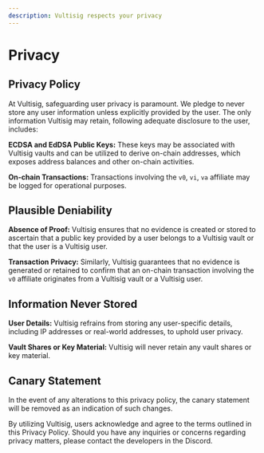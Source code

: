 ```yaml
---
description: Vultisig respects your privacy
---
```


# Privacy

## Privacy Policy

At Vultisig, safeguarding user privacy is paramount. We pledge to never store any user information unless explicitly provided by the user. The only information Vultisig may retain, following adequate disclosure to the user, includes:

**ECDSA and EdDSA Public Keys:** These keys may be associated with Vultisig vaults and can be utilized to derive on-chain addresses, which exposes address balances and other on-chain activities.

**On-chain Transactions:** Transactions involving the `v0`, `vi`, `va` affiliate may be logged for operational purposes.

## Plausible Deniability

**Absence of Proof:** Vultisig ensures that no evidence is created or stored to ascertain that a public key provided by a user belongs to a Vultisig vault or that the user is a Vultisig user.

**Transaction Privacy:** Similarly, Vultisig guarantees that no evidence is generated or retained to confirm that an on-chain transaction involving the `v0` affiliate originates from a Vultisig vault or a Vultisig user.

## Information Never Stored

**User Details:** Vultisig refrains from storing any user-specific details, including IP addresses or real-world addresses, to uphold user privacy.

**Vault Shares or Key Material:** Vultisig will never retain any vault shares or key material.

## Canary Statement

In the event of any alterations to this privacy policy, the canary statement will be removed as an indication of such changes.

By utilizing Vultisig, users acknowledge and agree to the terms outlined in this Privacy Policy. Should you have any inquiries or concerns regarding privacy matters, please contact the developers in the Discord.
